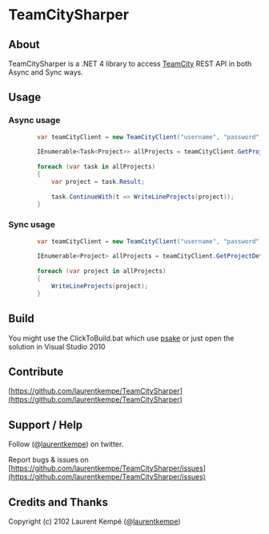 # TeamCitySharper

## About

TeamCitySharper is a .NET 4 library to access [TeamCity](http://www.jetbrains.com/teamcity ) REST API in both Async and Sync ways.

## Usage

### Async usage

```c#
        var teamCityClient = new TeamCityClient("username", "password", "yourServerUrl");
        
        IEnumerable<Task<Project>> allProjects = teamCityClient.GetProjectDetailsAsync();
        
        foreach (var task in allProjects)
        {
            var project = task.Result;
        
            task.ContinueWith(t => WriteLineProjects(project));
        }
```

### Sync usage

```c#
        var teamCityClient = new TeamCityClient("username", "password", "yourServerUrl");
        
        IEnumerable<Project> allProjects = teamCityClient.GetProjectDetailsAsync();
        
        foreach (var project in allProjects)
        {       
            WriteLineProjects(project);
        }
```


## Build

You might use the ClickToBuild.bat which use [psake](https://github.com/psake/psake) or just open the solution in Visual Studio 2010

## Contribute

[https://github.com/laurentkempe/TeamCitySharper](https://github.com/laurentkempe/TeamCitySharper)

## Support / Help

Follow (@[laurentkempe](https://twitter.com/laurentkempe)) on twitter.

Report bugs & issues on [https://github.com/laurentkempe/TeamCitySharper/issues](https://github.com/laurentkempe/TeamCitySharper/issues)

## Credits and Thanks

Copyright (c) 2102 Laurent Kempé (@[laurentkempe](https://twitter.com/laurentkempe))

